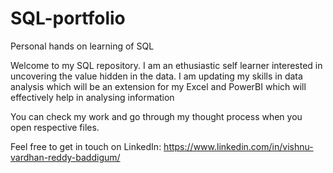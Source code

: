 # SQL-portfolio
Personal hands on learning of SQL

Welcome to my SQL repository. I am an ethusiastic self learner interested in uncovering the value hidden in the data. I am updating my skills in data analysis which will be an extension for my Excel and PowerBI which will effectively help in analysing information

You can check my work and go through my thought process when you open respective files.

Feel free to get in touch on LinkedIn: https://www.linkedin.com/in/vishnu-vardhan-reddy-baddigum/
